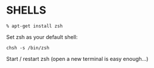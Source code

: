 # SHELLS #

 `% apt-get install zsh`

 Set zsh as your default shell:

 `chsh -s /bin/zsh`

Start / restart zsh (open a new terminal is easy enough…)
